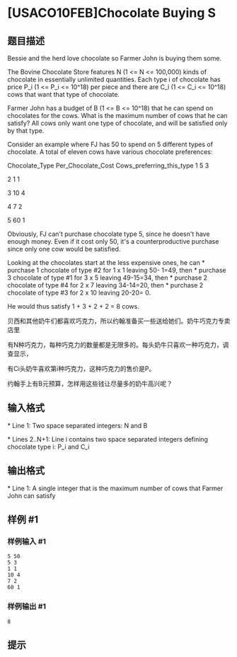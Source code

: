 # [USACO10FEB]Chocolate Buying S

## 题目描述

Bessie and the herd love chocolate so Farmer John is buying them some.

The Bovine Chocolate Store features N (1 <= N <= 100,000) kinds of chocolate in essentially unlimited quantities.  Each type i of chocolate has price P\_i (1 <= P\_i <= 10^18) per piece and there are C\_i (1 <= C\_i <= 10^18) cows that want that type of chocolate.

Farmer John has a budget of B (1 <= B <= 10^18) that he can spend on chocolates for the cows. What is the maximum number of cows that he can satisfy?  All cows only want one type of chocolate, and will be satisfied only by that type.

Consider an example where FJ has 50 to spend on 5 different types of chocolate. A total of eleven cows have various chocolate preferences:

Chocolate\_Type    Per\_Chocolate\_Cost    Cows\_preferring\_this\_type 1                   5                      3

2                   1                      1

3                  10                      4

4                   7                      2

5                  60                      1

Obviously, FJ can't purchase chocolate type 5, since he doesn't have enough money. Even if it cost only 50, it's a counterproductive purchase since only one cow would be satisfied.

Looking at the chocolates start at the less expensive ones, he can \* purchase 1 chocolate of type #2 for 1 x  1 leaving 50- 1=49, then \* purchase 3 chocolate of type #1 for 3 x  5 leaving 49-15=34, then \* purchase 2 chocolate of type #4 for 2 x  7 leaving 34-14=20, then \* purchase 2 chocolate of type #3 for 2 x 10 leaving 20-20= 0.

He would thus satisfy 1 + 3 + 2 + 2 = 8 cows. 

贝西和其他奶牛们都喜欢巧克力，所以约翰准备买一些送给她们。奶牛巧克力专卖店里

有N种巧克力，每种巧克力的数量都是无限多的。每头奶牛只喜欢一种巧克力，调查显示，

有Ci头奶牛喜欢第i种巧克力，这种巧克力的售价是P。

约翰手上有B元预算，怎样用这些钱让尽量多的奶牛高兴呢？


## 输入格式

\* Line 1: Two space separated integers: N and B

\* Lines 2..N+1: Line i contains two space separated integers defining chocolate type i: P\_i and C\_i


## 输出格式

\* Line 1: A single integer that is the maximum number of cows that Farmer John can satisfy


## 样例 #1

### 样例输入 #1
```
5 50 
5 3 
1 1 
10 4 
7 2 
60 1
```

### 样例输出 #1

```
8
```

## 提示


